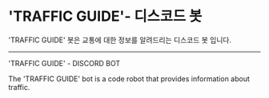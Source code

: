 # 'TRAFFIC GUIDE'- 디스코드 봇

'TRAFFIC GUIDE' 봇은 교통에 대한 정보를 알려드리는 디스코드 봇 입니다.


----------------------------------------------------------------------------------------
'TRAFFIC GUIDE' - DISCORD BOT

The 'TRAFFIC GUIDE' bot is a code robot that provides information about traffic.
